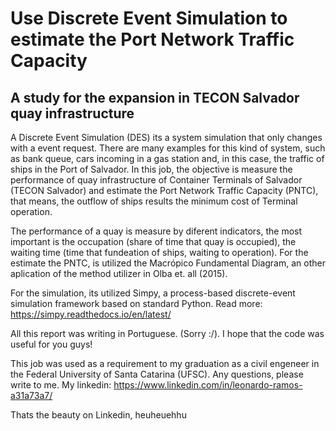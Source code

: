 # Use Discrete Event Simulation to estimate the Port Network Traffic Capacity

## A study for the expansion in TECON Salvador quay infrastructure

A Discrete Event Simulation (DES) its a system simulation that only changes with a event request. There are many examples for this kind of system, such as bank queue, cars incoming in a gas station and, in this case, the traffic of ships in the Port of Salvador. In this job, the objective is measure the performance of quay infrastructure of Container Terminals of Salvador (TECON Salvador) and estimate the Port Network Traffic Capacity (PNTC), that means, the outflow of ships results the minimum cost of Terminal operation.

The performance of a quay is measure by diferent indicators, the most important is the occupation (share of time that quay is occupied), the waiting time (time that fundeation of ships, waiting to operation). For the estimate the PNTC, is utilized the Macrópico Fundamental Diagram, an other aplication of the method utilizer in Olba et. all (2015).

For the simulation, its utilized Simpy, a process-based discrete-event simulation framework based on standard Python. Read more: https://simpy.readthedocs.io/en/latest/ 

All this report was writing in Portuguese. (Sorry :/). I hope that the code was useful for you guys!

This job was used as a requirement to my graduation as a civil engeneer in the Federal University of Santa Catarina (UFSC). Any questions, please write to me. My linkedin: https://www.linkedin.com/in/leonardo-ramos-a31a73a7/

Thats the beauty on Linkedin, heuheuehhu
